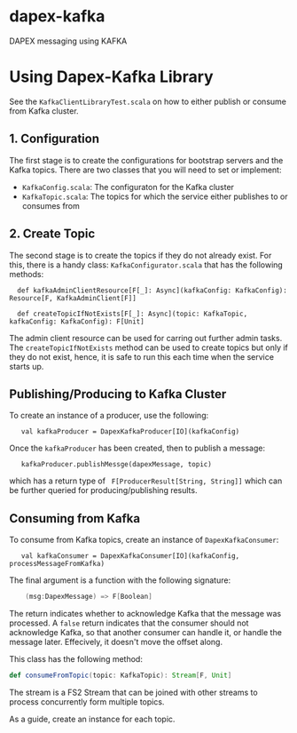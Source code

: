 # dapex-kafka
DAPEX messaging using KAFKA

# Using Dapex-Kafka Library
See the `KafkaClientLibraryTest.scala` on how to either publish or consume from Kafka cluster.

## 1. Configuration
The first stage is to create the configurations for bootstrap servers and the Kafka topics.
There are two classes that you will need to set or implement:
* `KafkaConfig.scala`: The configuraton for the Kafka cluster
* `KafkaTopic.scala`: The topics for which the service either publishes to or consumes from

## 2. Create Topic
The second stage is to create the topics if they do not already exist. For this, there is a handy class:
`KafkaConfigurator.scala` that has the following methods:

`  def kafkaAdminClientResource[F[_]: Async](kafkaConfig: KafkaConfig): Resource[F, KafkaAdminClient[F]]`

`  def createTopicIfNotExists[F[_]: Async](topic: KafkaTopic, kafkaConfig: KafkaConfig): F[Unit]`

The admin client resource can be used for carring out further admin tasks. The `createTopicIfNotExists` method
can be used to create topics but only if they do not exist, hence, it is safe to run this each time when the service
starts up.

## Publishing/Producing to Kafka Cluster
To create an instance of a producer, use the following:

`   val kafkaProducer = DapexKafkaProducer[IO](kafkaConfig)`

Once the `kafkaProducer` has been created, then to publish a message:

`   kafkaProducer.publishMessge(dapexMessage, topic)`

which has a return type of ` F[ProducerResult[String, String]]` which can be further queried for producing/publishing
results.

## Consuming from Kafka
To consume from Kafka topics, create an instance of `DapexKafkaConsumer`:

`   val kafkaConsumer = DapexKafkaConsumer[IO](kafkaConfig, processMessageFromKafka)`

The final argument is a function with the following signature:
```scala
    (msg:DapexMessage) => F[Boolean]
```

The return indicates whether to acknowledge Kafka that the message was processed. A `false` return indicates that the 
consumer should not acknowledge Kafka, so that another consumer can handle it, or handle the message later. Effecively, 
it doesn't move the offset along.

This class has the following method:
```scala
def consumeFromTopic(topic: KafkaTopic): Stream[F, Unit]
```
The stream is a FS2 Stream that can be joined with other streams to process concurrently form multiple topics.

As a guide, create an instance for each topic.